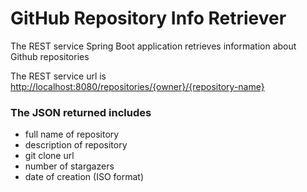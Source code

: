 # GitHub Repository Info Retriever

The REST service Spring Boot application retrieves information about Github repositories

The REST service url is [http://localhost:8080/repositories/{owner}/{repository-name}](http://localhost:8080/repositories/{owner}/{repository-name})

### The JSON returned includes
* full name of repository
* description of repository
* git clone url
* number of stargazers
* date of creation (ISO format)
